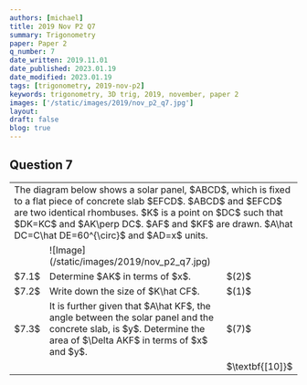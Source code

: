 ```yaml
---
authors: [michael]
title: 2019 Nov P2 Q7
summary: Trigonometry
paper: Paper 2
q_number: 7
date_written: 2019.11.01
date_published: 2023.01.19
date_modified: 2023.01.19
tags: [trigonometry, 2019-nov-p2]
keywords: trigonometry, 3D trig, 2019, november, paper 2
images: ['/static/images/2019/nov_p2_q7.jpg']
layout:
draft: false
blog: true
---
```


## Question 7

<table className="border-collapse">
  <tbody>
    <tr>
      <td colSpan="3">The diagram below shows a solar panel, $ABCD$, which is fixed to a flat piece of concrete slab $EFCD$. $ABCD$ and $EFCD$ are two identical rhombuses. $K$ is a point on $DC$ such that $DK=KC$ and $AK\perp DC$. $AF$ and $KF$ are drawn. $A\hat DC=C\hat DE=60^{\circ}$ and $AD=x$ units.</td>
    </tr> 
    <tr>
      <td></td>
      <td>![Image](/static/images/2019/nov_p2_q7.jpg)</td>
      <td></td>
    </tr>
    <tr>
      <td>$7.1$</td>
      <td>Determine $AK$ in terms of $x$.</td>
      <td>$(2)$</td>
    </tr>
    <tr>
      <td>$7.2$</td>
      <td>Write down the size of $K\hat CF$.</td>
      <td>$(1)$</td>
    </tr>
    <tr>   
      <td>$7.3$</td>
      <td>It is further given that $A\hat KF$, the angle between the solar panel and the concrete slab, is $y$. Determine the area of $\Delta AKF$ in terms of $x$ and $y$.</td>
      <td>$(7)$</td>
    </tr>
    <tr>
      <td></td>
      <td></td>
      <td>$\textbf{[10]}$</td>
    </tr>
  </tbody>
</table>
